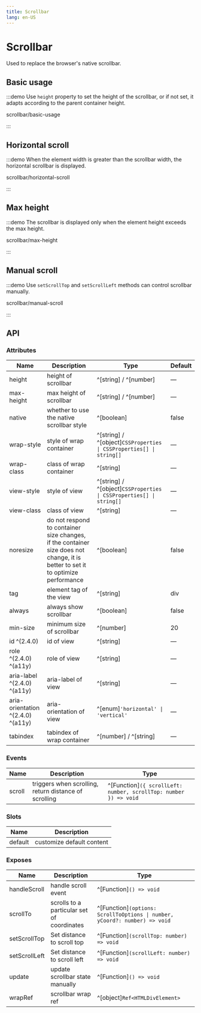 ```yaml
---
title: Scrollbar
lang: en-US
---
```


# Scrollbar

Used to replace the browser's native scrollbar.

## Basic usage

:::demo Use `height` property to set the height of the scrollbar, or if not set, it adapts according to the parent container height.

scrollbar/basic-usage

:::

## Horizontal scroll

:::demo When the element width is greater than the scrollbar width, the horizontal scrollbar is displayed.

scrollbar/horizontal-scroll

:::

## Max height

:::demo The scrollbar is displayed only when the element height exceeds the max height.

scrollbar/max-height

:::

## Manual scroll

:::demo Use `setScrollTop` and `setScrollLeft` methods can control scrollbar manually.

scrollbar/manual-scroll

:::

## API

### Attributes

| Name                              | Description                                                                                                                     | Type                                                                | Default |
| --------------------------------- | ------------------------------------------------------------------------------------------------------------------------------- | ------------------------------------------------------------------- | ------- |
| height                            | height of scrollbar                                                                                                             | ^[string] / ^[number]                                               | —       |
| max-height                        | max height of scrollbar                                                                                                         | ^[string] / ^[number]                                               | —       |
| native                            | whether to use the native scrollbar style                                                                                       | ^[boolean]                                                          | false   |
| wrap-style                        | style of wrap container                                                                                                         | ^[string] / ^[object]`CSSProperties \| CSSProperties[] \| string[]` | —       |
| wrap-class                        | class of wrap container                                                                                                         | ^[string]                                                           | —       |
| view-style                        | style of view                                                                                                                   | ^[string] / ^[object]`CSSProperties \| CSSProperties[] \| string[]` | —       |
| view-class                        | class of view                                                                                                                   | ^[string]                                                           | —       |
| noresize                          | do not respond to container size changes, if the container size does not change, it is better to set it to optimize performance | ^[boolean]                                                          | false   |
| tag                               | element tag of the view                                                                                                         | ^[string]                                                           | div     |
| always                            | always show scrollbar                                                                                                           | ^[boolean]                                                          | false   |
| min-size                          | minimum size of scrollbar                                                                                                       | ^[number]                                                           | 20      |
| id ^(2.4.0)                       | id of view                                                                                                                      | ^[string]                                                           | —       |
| role ^(2.4.0) ^(a11y)             | role of view                                                                                                                    | ^[string]                                                           | —       |
| aria-label ^(2.4.0) ^(a11y)       | aria-label of view                                                                                                              | ^[string]                                                           | —       |
| aria-orientation ^(2.4.0) ^(a11y) | aria-orientation of view                                                                                                        | ^[enum]`'horizontal' \| 'vertical'`                                 | —       |
| tabindex                          | tabindex of wrap container                                                                                                      | ^[number] / ^[string]                                               | —       |

### Events

| Name   | Description                                           | Type                                                             |
| ------ | ----------------------------------------------------- | ---------------------------------------------------------------- |
| scroll | triggers when scrolling, return distance of scrolling | ^[Function]`({ scrollLeft: number, scrollTop: number }) => void` |

### Slots

| Name    | Description               |
| ------- | ------------------------- |
| default | customize default content |

### Exposes

| Name          | Description                                | Type                                                                       |
| ------------- | ------------------------------------------ | -------------------------------------------------------------------------- |
| handleScroll  | handle scroll event                        | ^[Function]`() => void`                                                    |
| scrollTo      | scrolls to a particular set of coordinates | ^[Function]`(options: ScrollToOptions \| number, yCoord?: number) => void` |
| setScrollTop  | Set distance to scroll top                 | ^[Function]`(scrollTop: number) => void`                                   |
| setScrollLeft | Set distance to scroll left                | ^[Function]`(scrollLeft: number) => void`                                  |
| update        | update scrollbar state manually            | ^[Function]`() => void`                                                    |
| wrapRef       | scrollbar wrap ref                         | ^[object]`Ref<HTMLDivElement>`                                             |
